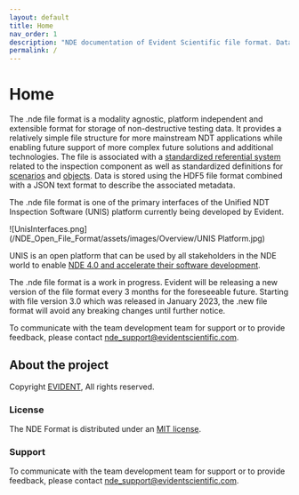 ```yaml
---
layout: default
title: Home  
nav_order: 1
description: "NDE documentation of Evident Scientific file format. Data are stored using HDF5 file format combined to a JSON text format to describe the metadata associated."
permalink: /
---
```


# Home

The .nde file format is a modality agnostic, platform independent and extensible format for storage of non-destructive testing data. It provides a relatively simple
file structure for more mainstream NDT applications while enabling future
support of more complex future solutions and additional technologies. The file
is associated with a [standardized referential system](/NDE_Open_File_Format/docs/conventions/conventions.html#axes-and-coordinate-system) related to the inspection component as well as standardized definitions for [scenarios](/NDE_Open_File_Format/docs/general-concepts/scenarios.html) and [objects](/NDE_Open_File_Format/docs/general-concepts/objects/objects.html). Data is stored using the HDF5 file format combined with a JSON text format to describe the associated metadata.

The .nde file format is one of the primary interfaces of the Unified NDT Inspection Software (UNIS) platform currently being developed by Evident.

![UnisInterfaces.png](/NDE_Open_File_Format/assets/images/Overview/UNIS Platform.jpg)

UNIS is an open platform that can be used by all stakeholders in the NDE world to enable [NDE 4.0 and accelerate their software development](https://www.ndt.net/article/ecndt2023/presentation/ECNDT2023_PRESENTATION_364.pdf).

The .nde file format is a work in progress. Evident will be releasing a new version of the file format every 3 months for the foreseeable future. Starting with file version 3.0 which was released in January 2023, the .new file format will avoid any breaking changes until further notice.

To communicate with the team development team for support or to provide feedback, please contact [nde_support@evidentscientific.com](mailto:nde_support@evidentscientific.com).

## About the project

Copyright  [EVIDENT](https://www.evidentscientific.com/), All rights reserved.

### License

The NDE Format is distributed under an [MIT license](https://github.com/Evident-Industrial/NDE_Open_File_Format/tree/main/LICENSE.txt).

### Support

To communicate with the team development team for support or to provide feedback, please contact [nde_support@evidentscientific.com](mailto:nde_support@evidentscientific.com).

